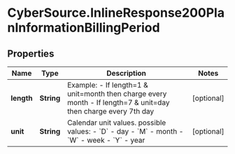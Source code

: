 # CyberSource.InlineResponse200PlanInformationBillingPeriod

## Properties
Name | Type | Description | Notes
------------ | ------------- | ------------- | -------------
**length** | **String** | Example: - If length&#x3D;1 &amp; unit&#x3D;month then charge every month - If length&#x3D;7 &amp; unit&#x3D;day then charge every 7th day  | [optional] 
**unit** | **String** | Calendar unit values.   possible values:   - &#x60;D&#x60; - day   - &#x60;M&#x60; - month   - &#x60;W&#x60; - week   - &#x60;Y&#x60; - year  | [optional] 


